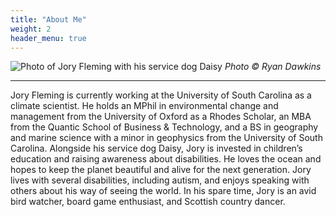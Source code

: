 ```yaml
---
title: "About Me"
weight: 2
header_menu: true
---
```


![Photo of Jory Fleming with his service dog Daisy](images/me.jpg)
*Photo © Ryan Dawkins*

---

Jory Fleming is currently working at the University of South Carolina as a climate scientist. He holds an MPhil in environmental change and management from the University of Oxford as a Rhodes Scholar, an MBA from the Quantic School of Business & Technology, and a BS in geography and marine science with a minor in geophysics from the University of South Carolina. Alongside his service dog Daisy, Jory is invested in children’s education and raising awareness about disabilities. He loves the ocean and hopes to keep the planet beautiful and alive for the next generation. Jory lives with several disabilities, including autism, and enjoys speaking with others about his way of seeing the world. In his spare time, Jory is an avid bird watcher, board game enthusiast, and Scottish country dancer.
